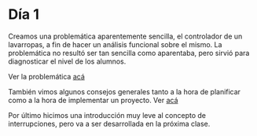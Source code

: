 # Día 1

Creamos una problemática aparentemente sencilla, el controlador de un lavarropas, a fin de hacer un análisis funcional sobre el mismo. La problemática no resultó ser tan sencilla como aparentaba, pero sirvió para diagnosticar el nivel de los alumnos.

Ver la problemática [acá](lavarropas.md)

También vimos algunos consejos generales tanto a la hora de planificar como a la hora de implementar un proyecto. Ver [acá](consejos.md)

Por último hicimos una introducción muy leve al concepto de interrupciones, pero va a ser desarrollada en la próxima clase.